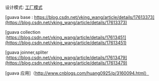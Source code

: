 
设计模式:
  [工厂模式](https://blog.csdn.net/qq_34337272/article/details/80472071)
 
 [guava base : https://blog.csdn.net/vking_wang/article/details/17613373](https://blog.csdn.net/vking_wang/article/details/17613373)
 
 [guava collection :https://blog.csdn.net/vking_wang/article/details/17613451](https://blog.csdn.net/vking_wang/article/details/17613451)
 
 [guava joinner,spliter :https://blog.csdn.net/vking_wang/article/details/17613479](https://blog.csdn.net/vking_wang/article/details/17613479)
 
 [guava 应用]（http://www.cnblogs.com/huang0925/p/3160094.html）
